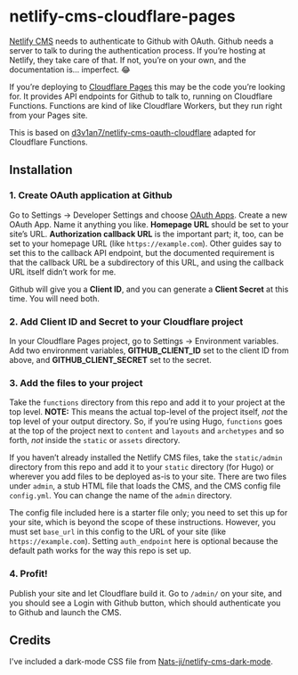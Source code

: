 # netlify-cms-cloudflare-pages

[Netlify CMS](https://www.netlifycms.org) needs to authenticate to Github with OAuth. Github needs a server to talk to during the authentication process. If you’re hosting at Netlify, they take care of that. If not, you’re on your own, and the documentation is... imperfect. 😂

If you’re deploying to [Cloudflare Pages](https://pages.cloudflare.com) this may be the code you’re looking for. It provides API endpoints for Github to talk to, running on Cloudflare Functions. Functions are kind of like Cloudflare Workers, but they run right from your Pages site.

This is based on [d3v1an7/netlify-cms-oauth-cloudflare](https://github.com/d3v1an7/netlify-cms-oauth-cloudflare) adapted for Cloudflare Functions.

## Installation

### 1. Create OAuth application at Github

Go to Settings -> Developer Settings and choose [OAuth Apps](https://github.com/settings/developers). Create a new OAuth App. Name it anything you like. **Homepage URL** should be set to your site’s URL. **Authorization callback URL** is the important part; it, too, can be set to your homepage URL (like `https://example.com`). Other guides say to set this to the callback API endpoint, but the documented requirement is that the callback URL be a subdirectory of this URL, and using the callback URL itself didn’t work for me.

Github will give you a **Client ID**, and you can generate a **Client Secret** at this time. You will need both.

### 2. Add Client ID and Secret to your Cloudflare project

In your Cloudflare Pages project, go to Settings -> Environment variables. Add two environment variables, **GITHUB_CLIENT_ID** set to the client ID from above, and **GITHUB_CLIENT_SECRET** set to the secret.

### 3. Add the files to your project

Take the `functions` directory from this repo and add it to your project at the top level. **NOTE:** This means the actual top-level of the project itself, _not_ the top level of your output directory. So, if you’re using Hugo, `functions` goes at the top of the project next to `content` and `layouts` and `archetypes` and so forth, _not_ inside the `static` or `assets` directory.

If you haven’t already installed the Netlify CMS files, take the `static/admin` directory from this repo and add it to your `static` directory (for Hugo) or wherever you add files to be deployed as-is to your site. There are two files under `admin`, a stub HTML file that loads the CMS, and the CMS config file `config.yml`. You can change the name of the `admin` directory.

The config file included here is a starter file only; you need to set this up for your site, which is beyond the scope of these instructions. However, you must set `base_url` in this config to the URL of your site (like `https://example.com`). Setting `auth_endpoint` here is optional because the default path works for the way this repo is set up.

### 4. Profit!

Publish your site and let Cloudflare build it. Go to `/admin/` on your site, and you should see a Login with Github button, which should authenticate you to Github and launch the CMS.

## Credits

I've included a dark-mode CSS file from [Nats-ji/netlify-cms-dark-mode](https://github.com/Nats-ji/netlify-cms-dark-mode).
